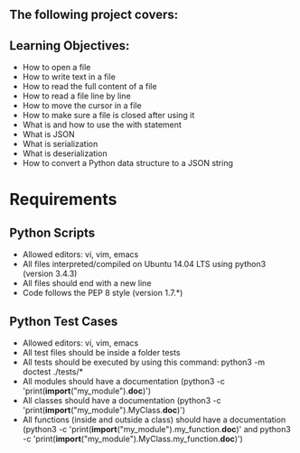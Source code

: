 ## The following project covers:

## Learning Objectives:

- How to open a file
- How to write text in a file
- How to read the full content of a file
- How to read a file line by line
- How to move the cursor in a file
- How to make sure a file is closed after using it
- What is and how to use the with statement
- What is JSON
- What is serialization
- What is deserialization
- How to convert a Python data structure to a JSON string

# Requirements

## Python Scripts

- Allowed editors: vi, vim, emacs
- All files interpreted/compiled on Ubuntu 14.04 LTS using python3 (version 3.4.3)
- All files should end with a new line
- Code follows the PEP 8 style (version 1.7.*)

## Python Test Cases

- Allowed editors: vi, vim, emacs
- All test files should be inside a folder tests
- All tests should be executed by using this command: python3 -m doctest ./tests/*
- All modules should have a documentation (python3 -c 'print(__import__("my_module").__doc__)')
- All classes should have a documentation (python3 -c 'print(__import__("my_module").MyClass.__doc__)')
- All functions (inside and outside a class) should have a documentation (python3 -c 'print(__import__("my_module").my_function.__doc__)' and python3 -c 'print(__import__("my_module").MyClass.my_function.__doc__)')
